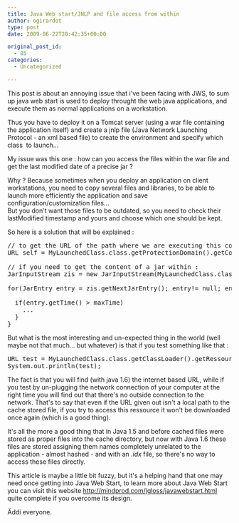 ```yaml
---
title: Java Web start/JNLP and file access from within
author: ogirardot
type: post
date: 2009-06-22T20:42:35+00:00

original_post_id:
  - 85
categories:
  - Uncategorized

---
```

<!--more-->
This post is about an annoying issue that i've been facing with JWS, to sum up java web start is used to deploy throught the web java applications, and execute them as normal applications on a workstation.

Thus you have to deploy it on a Tomcat server (using a war file containing the application itself) and create a jnlp file (Java Network Launching Protocol - an xml based file) to create the environment and specify which class  to launch...

My issue was this one : how can you access the files within the war file and get the last modified date of a precise jar ?

Why ? Because sometimes when you deploy an application on client workstations, you need to copy several files and libraries, to be able to launch more efficiently the application and save configuration/customization files...  
But you don't want those files to be outdated, so you need to check their lastModified timestamp and yours and choose which one should be kept.

So here is a solution that will be explained :

<pre>// to get the URL of the path where we are executing this code :
URL self = MyLaunchedClass.class.getProtectionDomain().getCodeSource().getLocation();

// if you need to get the content of a jar within :
JarInputStream zis = new JarInputStream(MyLaunchedClass.class.getClassLoader().getRessourceAsStream("MyJar.jar"));

for(JarEntry entry = zis.getNextJarEntry(); entry!= null; entry= zis.getNextJarEntry()){

  if(entry.getTime() &gt; maxTime)
    ...
  }
}
</pre>

But what is the most interesting and un-expected thing in the world (well maybe not that much... but whatever) is that if you test something like that :

<pre>URL test = MyLaunchedClass.class.getClassLoader().getRessource("MyJar.jar").toURL();
System.out.println(test);
</pre>

The fact is that you will find (with java 1.6) the internet based URL, while if you test by un-plugging the network connection of your computer at the right time you will find out that there's no outside connection to the network. That's to say that even if the URL given out isn't a local path to the cache stored file, if you try to access this ressource it won't be downloaded once again (which is a good thing).

It's all the more a good thing that in Java 1.5 and before cached files were stored as proper files into the cache directory, but now with Java 1.6 these files are stored assigning them names completely unrelated to the application - almost hashed - and with an _.idx_ file, so there's no way to access these files directly.

This article is maybe a little bit fuzzy, but it's a helping hand that one may need once getting into Java Web Start, to learn more about Java Web Start you can visit this website <http://mindprod.com/jgloss/javawebstart.html> quite complete if you overcome its design.

Äddi everyone.